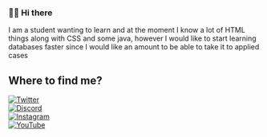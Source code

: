 ### 👋🏻 Hi there 

<!--
**alu10/alu10** is a ✨ _special_ ✨ repository because its `README.md` (this file) appears on your GitHub profile.-->
I am a student wanting to learn and at the moment I know a lot of HTML things along with CSS and some java, however I would like to start learning databases faster since I would like an amount to be able to take it to applied cases


<!--## Skills:
[![HTML](https://img.shields.io/badge/HTML-FA7343?style=for-the-badge&logo=html5&logoColor=white&labelColor=101010)]()
[![CSS](https://img.shields.io/badge/CSS-339933?style=for-the-badge&logo=css3&logoColor=white&labelColor=101010)]()
</br>-->
<!--[![Java](https://img.shields.io/badge/Java-F7DF1E?style=for-the-badge&logo=java&logoColor=white&labelColor=101010)]()-->

## Where to find me?
[![Twitter](https://img.shields.io/badge/Twitter-@SalixBabylonic8-338563?style=for-the-badge&logo=twitter&logoColor=00ACEE&labelColor=FFFFFF)](https://twitter.com/SalixBabylonic8)</br>
[![Discord](https://img.shields.io/badge/Discord-@Salix-338563?style=for-the-badge&logo=discord&logoColor=FFFFFF&labelColor=7289DA)](https://discord.com/channels/@me/466325119204196352)
</br>
[![Instagram](https://img.shields.io/badge/Instagram-@Salix_8-338563?style=for-the-badge&logo=instagram&logoColor=E4405F&labelColor=5851DB)](https://twitter.com/SalixBabylonic8)</br>
[![YouTube](https://img.shields.io/badge/YouTube-@salix-338563?style=for-the-badge&logo=youtube&logoColor=FF0000&labelColor=FFFFFF)](https://www.youtube.com/channel/UCsiXABdx0sh3eEm_hghfepQ)
